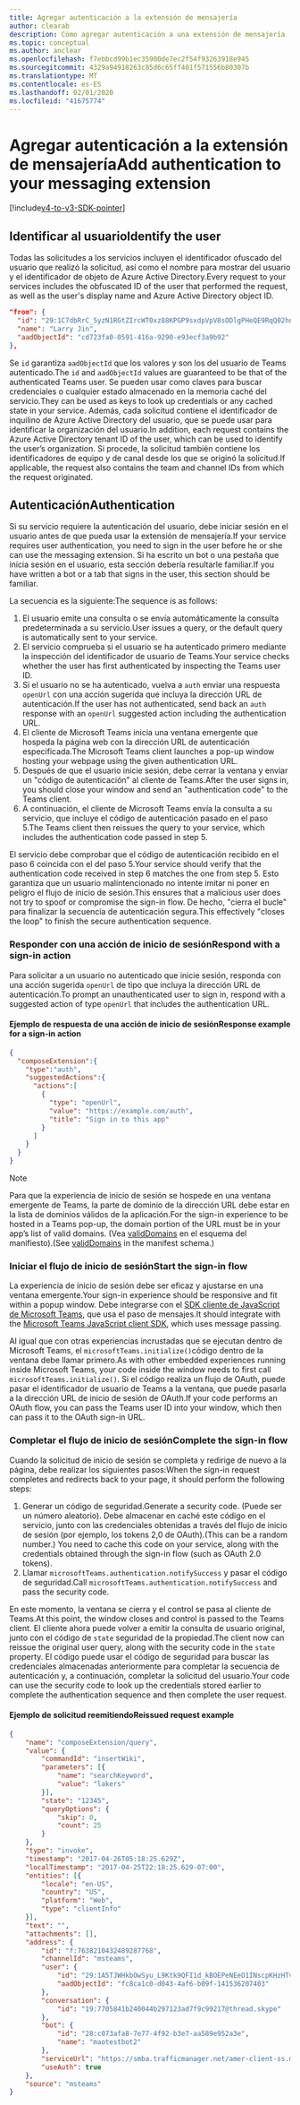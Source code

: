 ```yaml
---
title: Agregar autenticación a la extensión de mensajería
author: clearab
description: Cómo agregar autenticación a una extensión de mensajería
ms.topic: conceptual
ms.author: anclear
ms.openlocfilehash: f7ebbcd99b1ec35900de7ec2f54f93263918e945
ms.sourcegitcommit: 4329a94918263c85d6c65ff401f571556b80307b
ms.translationtype: MT
ms.contentlocale: es-ES
ms.lasthandoff: 02/01/2020
ms.locfileid: "41675774"
---
```

# <a name="add-authentication-to-your-messaging-extension"></a><span data-ttu-id="f51e0-103">Agregar autenticación a la extensión de mensajería</span><span class="sxs-lookup"><span data-stu-id="f51e0-103">Add authentication to your messaging extension</span></span>

[!include[v4-to-v3-SDK-pointer](~/includes/v4-to-v3-pointer-me.md)]

## <a name="identify-the-user"></a><span data-ttu-id="f51e0-104">Identificar al usuario</span><span class="sxs-lookup"><span data-stu-id="f51e0-104">Identify the user</span></span>

<span data-ttu-id="f51e0-105">Todas las solicitudes a los servicios incluyen el identificador ofuscado del usuario que realizó la solicitud, así como el nombre para mostrar del usuario y el identificador de objeto de Azure Active Directory.</span><span class="sxs-lookup"><span data-stu-id="f51e0-105">Every request to your services includes the obfuscated ID of the user that performed the request, as well as the user's display name and Azure Active Directory object ID.</span></span>

```json
"from": {
  "id": "29:1C7dbRrC_5yzN1RGtZIrcWT0xz88KPGP9sxdpVpV8sODlgPHeQE9RqQ02hnpuKzy6zZ-AaZx6swUOMj_Dsdse3TQ4sIaeebbFBF-VgjJy_nY",
  "name": "Larry Jin",
  "aadObjectId": "cd723fa0-0591-416a-9290-e93ecf3a9b92"
},
```

<span data-ttu-id="f51e0-106">Se `id` garantiza `aadObjectId` que los valores y son los del usuario de Teams autenticado.</span><span class="sxs-lookup"><span data-stu-id="f51e0-106">The `id` and `aadObjectId` values are guaranteed to be that of the authenticated Teams user.</span></span> <span data-ttu-id="f51e0-107">Se pueden usar como claves para buscar credenciales o cualquier estado almacenado en la memoria caché del servicio.</span><span class="sxs-lookup"><span data-stu-id="f51e0-107">They can be used as keys to look up credentials or any cached state in your service.</span></span> <span data-ttu-id="f51e0-108">Además, cada solicitud contiene el identificador de inquilino de Azure Active Directory del usuario, que se puede usar para identificar la organización del usuario.</span><span class="sxs-lookup"><span data-stu-id="f51e0-108">In addition, each request contains the Azure Active Directory tenant ID of the user, which can be used to identify the user’s organization.</span></span> <span data-ttu-id="f51e0-109">Si procede, la solicitud también contiene los identificadores de equipo y de canal desde los que se originó la solicitud.</span><span class="sxs-lookup"><span data-stu-id="f51e0-109">If applicable, the request also contains the team and channel IDs from which the request originated.</span></span>

## <a name="authentication"></a><span data-ttu-id="f51e0-110">Autenticación</span><span class="sxs-lookup"><span data-stu-id="f51e0-110">Authentication</span></span>

<span data-ttu-id="f51e0-111">Si su servicio requiere la autenticación del usuario, debe iniciar sesión en el usuario antes de que pueda usar la extensión de mensajería.</span><span class="sxs-lookup"><span data-stu-id="f51e0-111">If your service requires user authentication, you need to sign in the user before he or she can use the messaging extension.</span></span> <span data-ttu-id="f51e0-112">Si ha escrito un bot o una pestaña que inicia sesión en el usuario, esta sección debería resultarle familiar.</span><span class="sxs-lookup"><span data-stu-id="f51e0-112">If you have written a bot or a tab that signs in the user, this section should be familiar.</span></span>

<span data-ttu-id="f51e0-113">La secuencia es la siguiente:</span><span class="sxs-lookup"><span data-stu-id="f51e0-113">The sequence is as follows:</span></span>

1. <span data-ttu-id="f51e0-114">El usuario emite una consulta o se envía automáticamente la consulta predeterminada a su servicio.</span><span class="sxs-lookup"><span data-stu-id="f51e0-114">User issues a query, or the default query is automatically sent to your service.</span></span>
2. <span data-ttu-id="f51e0-115">El servicio comprueba si el usuario se ha autenticado primero mediante la inspección del identificador de usuario de Teams.</span><span class="sxs-lookup"><span data-stu-id="f51e0-115">Your service checks whether the user has first authenticated by inspecting the Teams user ID.</span></span>
3. <span data-ttu-id="f51e0-116">Si el usuario no se ha autenticado, vuelva a `auth` enviar una respuesta `openUrl` con una acción sugerida que incluya la dirección URL de autenticación.</span><span class="sxs-lookup"><span data-stu-id="f51e0-116">If the user has not authenticated, send back an `auth` response with an `openUrl` suggested action including the authentication URL.</span></span>
4. <span data-ttu-id="f51e0-117">El cliente de Microsoft Teams inicia una ventana emergente que hospeda la página web con la dirección URL de autenticación especificada.</span><span class="sxs-lookup"><span data-stu-id="f51e0-117">The Microsoft Teams client launches a pop-up window hosting your webpage using the given authentication URL.</span></span>
5. <span data-ttu-id="f51e0-118">Después de que el usuario inicie sesión, debe cerrar la ventana y enviar un "código de autenticación" al cliente de Teams.</span><span class="sxs-lookup"><span data-stu-id="f51e0-118">After the user signs in, you should close your window and send an "authentication code" to the Teams client.</span></span>
6. <span data-ttu-id="f51e0-119">A continuación, el cliente de Microsoft Teams envía la consulta a su servicio, que incluye el código de autenticación pasado en el paso 5.</span><span class="sxs-lookup"><span data-stu-id="f51e0-119">The Teams client then reissues the query to your service, which includes the authentication code passed in step 5.</span></span>

<span data-ttu-id="f51e0-120">El servicio debe comprobar que el código de autenticación recibido en el paso 6 coincida con el del paso 5.</span><span class="sxs-lookup"><span data-stu-id="f51e0-120">Your service should verify that the authentication code received in step 6 matches the one from step 5.</span></span> <span data-ttu-id="f51e0-121">Esto garantiza que un usuario malintencionado no intente imitar ni poner en peligro el flujo de inicio de sesión.</span><span class="sxs-lookup"><span data-stu-id="f51e0-121">This ensures that a malicious user does not try to spoof or compromise the sign-in flow.</span></span> <span data-ttu-id="f51e0-122">De hecho, "cierra el bucle" para finalizar la secuencia de autenticación segura.</span><span class="sxs-lookup"><span data-stu-id="f51e0-122">This effectively "closes the loop" to finish the secure authentication sequence.</span></span>

### <a name="respond-with-a-sign-in-action"></a><span data-ttu-id="f51e0-123">Responder con una acción de inicio de sesión</span><span class="sxs-lookup"><span data-stu-id="f51e0-123">Respond with a sign-in action</span></span>

<span data-ttu-id="f51e0-124">Para solicitar a un usuario no autenticado que inicie sesión, responda con una acción sugerida `openUrl` de tipo que incluya la dirección URL de autenticación.</span><span class="sxs-lookup"><span data-stu-id="f51e0-124">To prompt an unauthenticated user to sign in, respond with a suggested action of type `openUrl` that includes the authentication URL.</span></span>

#### <a name="response-example-for-a-sign-in-action"></a><span data-ttu-id="f51e0-125">Ejemplo de respuesta de una acción de inicio de sesión</span><span class="sxs-lookup"><span data-stu-id="f51e0-125">Response example for a sign-in action</span></span>

```json
{
  "composeExtension":{
    "type":"auth",
    "suggestedActions":{
      "actions":[
        {
          "type": "openUrl",
          "value": "https://example.com/auth",
          "title": "Sign in to this app"
        }
      ]
    }
  }
}
```

> [!NOTE]
> <span data-ttu-id="f51e0-126">Para que la experiencia de inicio de sesión se hospede en una ventana emergente de Teams, la parte de dominio de la dirección URL debe estar en la lista de dominios válidos de la aplicación.</span><span class="sxs-lookup"><span data-stu-id="f51e0-126">For the sign-in experience to be hosted in a Teams pop-up, the domain portion of the URL must be in your app’s list of valid domains.</span></span> <span data-ttu-id="f51e0-127">(Vea [validDomains](~/resources/schema/manifest-schema.md#validdomains) en el esquema del manifiesto).</span><span class="sxs-lookup"><span data-stu-id="f51e0-127">(See [validDomains](~/resources/schema/manifest-schema.md#validdomains) in the manifest schema.)</span></span>

### <a name="start-the-sign-in-flow"></a><span data-ttu-id="f51e0-128">Iniciar el flujo de inicio de sesión</span><span class="sxs-lookup"><span data-stu-id="f51e0-128">Start the sign-in flow</span></span>

<span data-ttu-id="f51e0-129">La experiencia de inicio de sesión debe ser eficaz y ajustarse en una ventana emergente.</span><span class="sxs-lookup"><span data-stu-id="f51e0-129">Your sign-in experience should be responsive and fit within a popup window.</span></span> <span data-ttu-id="f51e0-130">Debe integrarse con el [SDK cliente de JavaScript de Microsoft Teams](/javascript/api/overview/msteams-client), que usa el paso de mensajes.</span><span class="sxs-lookup"><span data-stu-id="f51e0-130">It should integrate with the [Microsoft Teams JavaScript client SDK](/javascript/api/overview/msteams-client), which uses message passing.</span></span>

<span data-ttu-id="f51e0-131">Al igual que con otras experiencias incrustadas que se ejecutan dentro de Microsoft Teams, el `microsoftTeams.initialize()`código dentro de la ventana debe llamar primero.</span><span class="sxs-lookup"><span data-stu-id="f51e0-131">As with other embedded experiences running inside Microsoft Teams, your code inside the window needs to first call `microsoftTeams.initialize()`.</span></span> <span data-ttu-id="f51e0-132">Si el código realiza un flujo de OAuth, puede pasar el identificador de usuario de Teams a la ventana, que puede pasarla a la dirección URL de inicio de sesión de OAuth.</span><span class="sxs-lookup"><span data-stu-id="f51e0-132">If your code performs an OAuth flow, you can pass the Teams user ID into your window, which then can pass it to the OAuth sign-in URL.</span></span>

### <a name="complete-the-sign-in-flow"></a><span data-ttu-id="f51e0-133">Completar el flujo de inicio de sesión</span><span class="sxs-lookup"><span data-stu-id="f51e0-133">Complete the sign-in flow</span></span>

<span data-ttu-id="f51e0-134">Cuando la solicitud de inicio de sesión se completa y redirige de nuevo a la página, debe realizar los siguientes pasos:</span><span class="sxs-lookup"><span data-stu-id="f51e0-134">When the sign-in request completes and redirects back to your page, it should perform the following steps:</span></span>

1. <span data-ttu-id="f51e0-135">Generar un código de seguridad.</span><span class="sxs-lookup"><span data-stu-id="f51e0-135">Generate a security code.</span></span> <span data-ttu-id="f51e0-136">(Puede ser un número aleatorio). Debe almacenar en caché este código en el servicio, junto con las credenciales obtenidas a través del flujo de inicio de sesión (por ejemplo, los tokens 2,0 de OAuth).</span><span class="sxs-lookup"><span data-stu-id="f51e0-136">(This can be a random number.) You need to cache this code on your service, along with the credentials obtained through the sign-in flow (such as OAuth 2.0 tokens).</span></span>
2. <span data-ttu-id="f51e0-137">Llamar `microsoftTeams.authentication.notifySuccess` y pasar el código de seguridad.</span><span class="sxs-lookup"><span data-stu-id="f51e0-137">Call `microsoftTeams.authentication.notifySuccess` and pass the security code.</span></span>

<span data-ttu-id="f51e0-138">En este momento, la ventana se cierra y el control se pasa al cliente de Teams.</span><span class="sxs-lookup"><span data-stu-id="f51e0-138">At this point, the window closes and control is passed to the Teams client.</span></span> <span data-ttu-id="f51e0-139">El cliente ahora puede volver a emitir la consulta de usuario original, junto con el código de `state` seguridad de la propiedad.</span><span class="sxs-lookup"><span data-stu-id="f51e0-139">The client now can reissue the original user query, along with the security code in the `state` property.</span></span> <span data-ttu-id="f51e0-140">El código puede usar el código de seguridad para buscar las credenciales almacenadas anteriormente para completar la secuencia de autenticación y, a continuación, completar la solicitud del usuario.</span><span class="sxs-lookup"><span data-stu-id="f51e0-140">Your code can use the security code to look up the credentials stored earlier to complete the authentication sequence and then complete the user request.</span></span>

#### <a name="reissued-request-example"></a><span data-ttu-id="f51e0-141">Ejemplo de solicitud reemitiendo</span><span class="sxs-lookup"><span data-stu-id="f51e0-141">Reissued request example</span></span>

```json
{
    "name": "composeExtension/query",
    "value": {
        "commandId": "insertWiki",
        "parameters": [{
            "name": "searchKeyword",
            "value": "lakers"
        }],
        "state": "12345",
        "queryOptions": {
            "skip": 0,
            "count": 25
        }
    },
    "type": "invoke",
    "timestamp": "2017-04-26T05:18:25.629Z",
    "localTimestamp": "2017-04-25T22:18:25.629-07:00",
    "entities": [{
        "locale": "en-US",
        "country": "US",
        "platform": "Web",
        "type": "clientInfo"
    }],
    "text": "",
    "attachments": [],
    "address": {
        "id": "f:7638210432489287768",
        "channelId": "msteams",
        "user": {
            "id": "29:1A5TJWHkbOwSyu_L9Ktk9QFI1d_kBOEPeNEeO1INscpKHzHTvWfiau5AX_6y3SuiOby-r73dzHJ17HipUWqGPgw",
            "aadObjectId": "fc8ca1c0-d043-4af6-b09f-141536207403"
        },
        "conversation": {
            "id": "19:7705841b240044b297123ad7f9c99217@thread.skype"
        },
        "bot": {
            "id": "28:c073afa8-7e77-4f92-b3e7-aa589e952a3e",
            "name": "maotestbot2"
        },
        "serviceUrl": "https://smba.trafficmanager.net/amer-client-ss.msg/",
        "useAuth": true
    },
    "source": "msteams"
}
```

